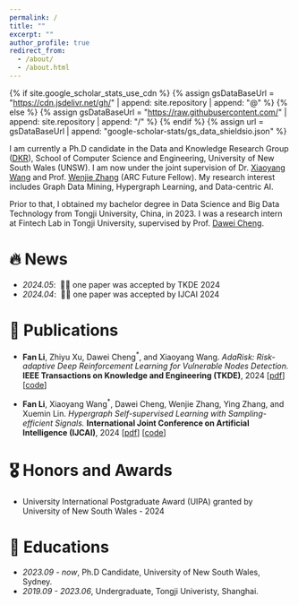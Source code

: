 ```yaml
---
permalink: /
title: ""
excerpt: ""
author_profile: true
redirect_from: 
  - /about/
  - /about.html
---
```


{% if site.google_scholar_stats_use_cdn %}
{% assign gsDataBaseUrl = "https://cdn.jsdelivr.net/gh/" | append: site.repository | append: "@" %}
{% else %}
{% assign gsDataBaseUrl = "https://raw.githubusercontent.com/" | append: site.repository | append: "/" %}
{% endif %}
{% assign url = gsDataBaseUrl | append: "google-scholar-stats/gs_data_shieldsio.json" %}

<span class='anchor' id='about-me'></span>

I am currently a Ph.D candidate in the Data and Knowledge Research Group ([DKR](https://unswdb.github.io/index.html)), School of Computer Science and Engineering, University of New South Wales (UNSW). I am now under the joint supervision of Dr. [Xiaoyang Wang](https://scholar.google.com/citations?hl=zh-CN&user=TwbvM1oAAAAJ) and Prof. [Wenjie Zhang](https://www.cse.unsw.edu.au/~zhangw/) (ARC Future Fellow). My research interest includes Graph Data Mining, Hypergraph Learning, and Data-centric AI. 

Prior to that, I obtained my bachelor degree in Data Science and Big Data Technology from Tongji University, China, in 2023. I was a research intern at Fintech Lab in Tongji University, supervised by Prof. [Dawei Cheng](http://cs1.tongji.edu.cn/~dawei/).

<!--
I have published more than 100 papers at the top international AI conferences with total <a href='https://scholar.google.com/citations?user=DhtAFkwAAAAJ'>google scholar citations <strong><span id='total_cit'>260000+</span></strong></a> (You can also use google scholar badge <a href='https://scholar.google.com/citations?user=DhtAFkwAAAAJ'><img src="https://img.shields.io/endpoint?url={{ url | url_encode }}&logo=Google%20Scholar&labelColor=f6f6f6&color=9cf&style=flat&label=citations"></a>).
-->

# 🔥 News
- *2024.05*: &nbsp;🎉🎉 one paper was accepted by TKDE 2024 
- *2024.04*: &nbsp;🎉🎉 one paper was accepted by IJCAI 2024

# 📝 Publications 

<!--
<div class='paper-box'><div class='paper-box-image'><div><div class="badge">CVPR 2016</div><img src='images/500x300.png' alt="sym" width="100%"></div></div>
<div class='paper-box-text' markdown="1">

[Deep Residual Learning for Image Recognition](https://openaccess.thecvf.com/content_cvpr_2016/papers/He_Deep_Residual_Learning_CVPR_2016_paper.pdf)

**Kaiming He**, Xiangyu Zhang, Shaoqing Ren, Jian Sun

[**Project**](https://scholar.google.com/citations?view_op=view_citation&hl=zh-CN&user=DhtAFkwAAAAJ&citation_for_view=DhtAFkwAAAAJ:ALROH1vI_8AC) <strong><span class='show_paper_citations' data='DhtAFkwAAAAJ:ALROH1vI_8AC'></span></strong>
- Lorem ipsum dolor sit amet, consectetur adipiscing elit. Vivamus ornare aliquet ipsum, ac tempus justo dapibus sit amet. 
</div>
</div>
-->

<!--
- [Lorem ipsum dolor sit amet, consectetur adipiscing elit. Vivamus ornare aliquet ipsum, ac tempus justo dapibus sit amet](https://github.com), A, B, C, **CVPR 2020**
-->

- **Fan Li**, Zhiyu Xu, Dawei Cheng<sup>\*</sup>, and Xiaoyang Wang. *AdaRisk: Risk-adaptive Deep Reinforcement Learning for Vulnerable Nodes Detection.* **IEEE Transactions on Knowledge and Engineering (TKDE)**, 2024 [[pdf]()] [[code](https://github.com/Coco-Hut/AdaRisk-TKDE)]
 
- **Fan Li**, Xiaoyang Wang<sup>\*</sup>, Dawei Cheng, Wenjie Zhang, Ying Zhang, and Xuemin Lin. *Hypergraph Self-supervised Learning with Sampling-efficient Signals.* **International Joint Conference on Artificial  Intelligence (IJCAI)**, 2024 [[pdf](https://arxiv.org/pdf/2404.11825)] [[code](https://github.com/Coco-Hut/SE-HSSL)]

# 🎖 Honors and Awards
- University International Postgraduate Award (UIPA) granted by University of New South Wales - 2024
 
# 📖 Educations
- *2023.09 - now*, Ph.D Candidate, University of New South Wales, Sydney. 
- *2019.09 - 2023.06*, Undergraduate, Tongji Univeristy, Shanghai.

<!--
# 💬 Invited Talks
- *2021.06*, Lorem ipsum dolor sit amet, consectetur adipiscing elit. Vivamus ornare aliquet ipsum, ac tempus justo dapibus sit amet. 
- *2021.03*, Lorem ipsum dolor sit amet, consectetur adipiscing elit. Vivamus ornare aliquet ipsum, ac tempus justo dapibus sit amet.  \| [\[video\]](https://github.com/)

# 💻 Internships
- *2019.05 - 2020.02*, [Lorem](https://github.com/), China.
-->